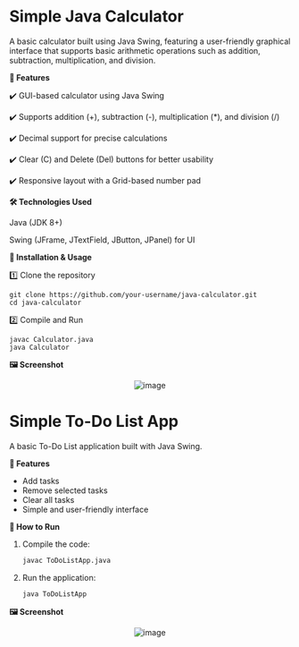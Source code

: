 # Simple Java Calculator

A basic calculator built using Java Swing, featuring a user-friendly graphical interface that supports basic arithmetic operations such as addition, subtraction, multiplication, and division.

**📌 Features**

✔️ GUI-based calculator using Java Swing

✔️ Supports addition (+), subtraction (-), multiplication (*), and division (/)

✔️ Decimal support for precise calculations

✔️ Clear (C) and Delete (Del) buttons for better usability

✔️ Responsive layout with a Grid-based number pad

**🛠️ Technologies Used**

Java (JDK 8+)

Swing (JFrame, JTextField, JButton, JPanel) for UI

**🚀 Installation & Usage**

1️⃣ Clone the repository

    git clone https://github.com/your-username/java-calculator.git
    cd java-calculator
2️⃣ Compile and Run

    javac Calculator.java
    java Calculator
**🖼️ Screenshot**

<div align="center">
  
  ![image](https://github.com/user-attachments/assets/07bead0b-f56c-4883-b5e5-81f9a319ba1f)
</div>


# Simple To-Do List App

A basic To-Do List application built with Java Swing.

**📌 Features**
- Add tasks
- Remove selected tasks
- Clear all tasks
- Simple and user-friendly interface

**🚀 How to Run**
1. Compile the code:
   ```sh
   javac ToDoListApp.java
   ```
2. Run the application:
   ```sh
   java ToDoListApp
   ```

**🖼️ Screenshot**

<div align="center">
  
  ![image](https://github.com/user-attachments/assets/ccae7b43-0519-4992-a41b-94535bb09000)

</div>
